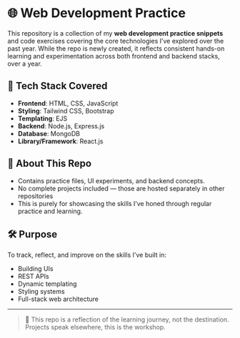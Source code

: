 # 🌐 Web Development Practice

This repository is a collection of my **web development practice snippets** and code exercises covering the core technologies I’ve explored over the past year. While the repo is newly created, it reflects consistent hands-on learning and experimentation across both frontend and backend stacks, over a year.

## 🧠 Tech Stack Covered

- **Frontend**: HTML, CSS, JavaScript
- **Styling**: Tailwind CSS, Bootstrap
- **Templating**: EJS
- **Backend**: Node.js, Express.js
- **Database**: MongoDB
- **Library/Framework**: React.js

## 📁 About This Repo

- Contains practice files, UI experiments, and backend concepts.
- No complete projects included — those are hosted separately in other repositories
- This is purely for showcasing the skills I’ve honed through regular practice and learning.

## 🛠️ Purpose

To track, reflect, and improve on the skills I've built in:
- Building UIs
- REST APIs
- Dynamic templating
- Styling systems
- Full-stack web architecture

---

> 🚀 This repo is a reflection of the learning journey, not the destination. Projects speak elsewhere, this is the workshop.  
